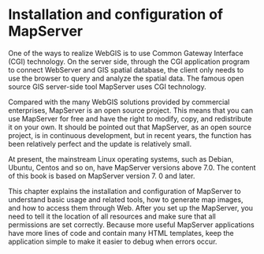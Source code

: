 # Installation and configuration of MapServer

One of the ways to realize WebGIS is to use Common Gateway Interface (CGI) technology. 
On the server side, through the CGI application program to connect WebServer and GIS spatial database, 
the client only needs to use the browser to query and analyze the spatial data. 
The famous open source GIS server-side tool MapServer uses CGI technology.

Compared with the many WebGIS solutions provided by commercial enterprises, 
MapServer is an open source project. 
This means that you can use MapServer for free and have the right to modify, copy, 
and redistribute it on your own. 
It should be pointed out that MapServer, as an open source project,
is in continuous development, but in recent years, 
the function has been relatively perfect and the update is relatively small.

At present, the mainstream Linux operating systems, such as Debian, Ubuntu, Centos and so on, 
have MapServer versions above 7.0. 
The content of this book is based on MapServer version 7. 0 and later.

This chapter explains the installation and configuration of MapServer to understand basic usage and related tools,
how to generate map images, and how to access them through Web.
After you set up the MapServer, 
you need to tell it the location of all resources 
and make sure that all permissions are set correctly. 
Because more useful MapServer applications have more lines of code and contain many HTML templates, 
keep the application simple to make it easier to debug when errors occur.
